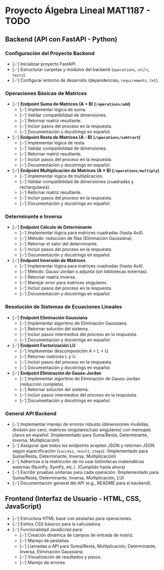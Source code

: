 # Proyecto Álgebra Lineal MAT1187 - TODO

## Backend (API con FastAPI - Python)

### Configuración del Proyecto Backend
- [✅] Inicializar proyecto FastAPI.
- [✅] Estructurar carpetas y módulos del backend (`operations`, `utils`, `tests`).
- [✅] Configurar entorno de desarrollo (dependencias, `requirements.txt`).

### Operaciones Básicas de Matrices
- [✅] **Endpoint Suma de Matrices (A + B) (`/operations/add`)**
    - [✅] Implementar lógica de suma.
    - [✅] Validar compatibilidad de dimensiones.
    - [✅] Retornar matriz resultante.
    - [✅] Incluir pasos del proceso en la respuesta.
    - [✅] Documentación y docstrings en español.
- [✅] **Endpoint Resta de Matrices (A - B) (`/operations/subtract`)**
    - [✅] Implementar lógica de resta.
    - [✅] Validar compatibilidad de dimensiones.
    - [✅] Retornar matriz resultante.
    - [✅] Incluir pasos del proceso en la respuesta.
    - [✅] Documentación y docstrings en español.
- [✅] **Endpoint Multiplicación de Matrices (A × B) (`/operations/multiply`)**
    - [✅] Implementar lógica de multiplicación.
    - [✅] Validar compatibilidad de dimensiones (cuadradas y rectangulares).
    - [✅] Retornar matriz resultante.
    - [✅] Incluir pasos del proceso en la respuesta.
    - [✅] Documentación y docstrings en español.

### Determinante e Inversa
- [✅] **Endpoint Cálculo de Determinante**
    - [✅] Implementar lógica para matrices cuadradas (hasta 4x4).
    - [✅] Método: reducción de filas (Eliminación Gaussiana).
    - [✅] Retornar el valor del determinante.
    - [✅] Incluir pasos del proceso en la respuesta.
    - [✅] Documentación y docstrings en español.
- [✅] **Endpoint Inversión de Matrices**
    - [✅] Implementar lógica para matrices cuadradas (hasta 4x4).
    - [✅] Método: Gauss-Jordan o adjunta (sin bibliotecas externas).
    - [✅] Retornar matriz inversa.
    - [✅] Manejar error para matrices singulares.
    - [✅] Incluir pasos del proceso en la respuesta.
    - [✅] Documentación y docstrings en español.

### Resolución de Sistemas de Ecuaciones Lineales
- [✅] **Endpoint Eliminación Gaussiana**
    - [✅] Implementar algoritmo de Eliminación Gaussiana.
    - [✅] Retornar solución del sistema.
    - [✅] Incluir pasos intermedios del proceso en la respuesta.
    - [✅] Documentación y docstrings en español.
- [✅] **Endpoint Factorización LU**
    - [✅] Implementar descomposición A = L × U.
    - [✅] Retornar matrices L y U.
    - [✅] Incluir pasos del proceso en la respuesta.
    - [✅] Documentación y docstrings en español.
- [✅] **Endpoint Eliminación de Gauss-Jordan**
    - [✅] Implementar algoritmo de Eliminación de Gauss-Jordan (reducción completa).
    - [✅] Retornar solución del sistema.
    - [✅] Incluir pasos intermedios del proceso en la respuesta.
    - [✅] Documentación y docstrings en español.

### General API Backend
- [✅] Implementar manejo de errores robusto (dimensiones inválidas, división por cero, matrices singulares/casi singulares) con mensajes claros en español. (Implementado para Suma/Resta, Determinante, Inversa, Multiplicación)
- [✅] Asegurar que todos los endpoints acepten JSON y retornen JSON según especificación (`success`, `result`, `steps`). (Implementado para Suma/Resta, Determinante, Inversa, Multiplicación)
- [✅] Adherirse a la restricción de no usar bibliotecas matemáticas externas (NumPy, SymPy, etc.). (Cumplido hasta ahora)
- [✅] Escribir pruebas unitarias para cada operación. (Implementado para Suma/Resta, Determinante, Inversa, Multiplicación, LU)
- [✅] Documentación general del API (e.g., README para el backend).

## Frontend (Interfaz de Usuario - HTML, CSS, JavaScript)
- [✅] Estructura HTML base con pestañas para operaciones.
- [✅] Estilos CSS básicos para la calculadora.
- [✅] Funcionalidad JavaScript para:
    - [✅] Creación dinámica de campos de entrada de matriz.
    - [✅] Manejo de pestañas.
    - [✅] Llamadas a API para Suma/Resta, Multiplicación, Determinante, Inversa, Eliminación Gaussiana.
    - [✅] Visualización de resultados y pasos.
    - [✅] Manejo de errores.

